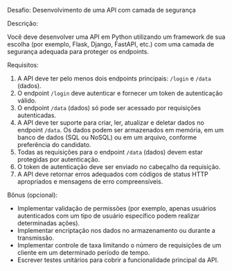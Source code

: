 Desafio: Desenvolvimento de uma API com camada de segurança
 
Descrição:
 
Você deve desenvolver uma API em Python utilizando um framework de sua escolha (por exemplo, Flask, Django, FastAPI, etc.) com uma camada de segurança adequada para proteger os endpoints.
 
Requisitos:
 
1. A API deve ter pelo menos dois endpoints principais: `/login` e `/data` (dados).
2. O endpoint `/login` deve autenticar e fornecer um token de autenticação válido.
3. O endpoint `/data` (dados) só pode ser acessado por requisições autenticadas.
4. A API deve ter suporte para criar, ler, atualizar e deletar dados no endpoint `/data`. Os dados podem ser armazenados em memória, em um banco de dados (SQL ou NoSQL) ou em um arquivo, conforme preferência do candidato.
5. Todas as requisições para o endpoint `/data` (dados) devem estar protegidas por autenticação.
6. O token de autenticação deve ser enviado no cabeçalho da requisição.
7. A API deve retornar erros adequados com códigos de status HTTP apropriados e mensagens de erro compreensíveis.
 
Bônus (opcional):
 
- Implementar validação de permissões (por exemplo, apenas usuários autenticados com um tipo de usuário específico podem realizar determinadas ações).
- Implementar encriptação nos dados no armazenamento ou durante a transmissão.
- Implementar controle de taxa limitando o número de requisições de um cliente em um determinado período de tempo.
- Escrever testes unitários para cobrir a funcionalidade principal da API.